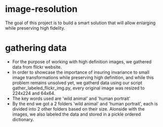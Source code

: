 # image-resolution
The goal of this project is to build a smart solution that will allow enlarging while preserving high fidelity.

# gathering data
* For the purpose of working with high definition images, we gathered data from flickr website.
* In order to showcase the importance of insuring invariance to small image transformations while preserving high definition, and while this problem remains unsolved yet, we gatherd data using our script gather_labeled_flickr_img.py, every original image was resized to 224x224 and 64x64.
* The key words used are 'wild animal' and 'human portrait'
* By the end we got a 2 folders 'wild animal' and 'human portrait', each is divided into 2 other folders based on their size. Alonside with the images, we also labeled the data and stored in a pickle ordered dictionary.
